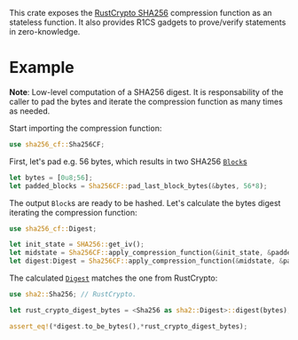 This crate exposes the [RustCrypto SHA256](https://crates.io/crates/sha2/0.10.8) compression function as an stateless function. It also provides R1CS gadgets to prove/verify statements in zero-knowledge.


# Example
**Note**: Low-level computation of a SHA256 digest. It is responsability of the caller to pad the bytes and iterate the compression function as many times as needed.

Start importing the compression function:

```rust
use sha256_cf::Sha256CF;
```

First, let's pad e.g. 56 bytes, which results in two SHA256 [`Block`s](./src/lib.rs#L132) 

```rust
let bytes = [0u8;56];
let padded_blocks = Sha256CF::pad_last_block_bytes(&bytes, 56*8);
```

The output `Block`s are ready to be hashed. Let's calculate the bytes digest iterating the compression function:

```rust
use sha256_cf::Digest;

let init_state = SHA256::get_iv();
let midstate = Sha256CF::apply_compression_function(&init_state, &padded_blocks[0]);
let digest:Digest = Sha256CF::apply_compression_function(&midstate, &padded_blocks[1]).into();
```

The calculated [`Digest`](./src/lib.rs#L240) matches the one from RustCrypto:

```rust
use sha2::Sha256; // RustCrypto.

let rust_crypto_digest_bytes = <Sha256 as sha2::Digest>::digest(bytes);

assert_eq!(*digest.to_be_bytes(),*rust_crypto_digest_bytes);
```